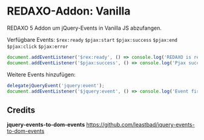 # REDAXO-Addon: Vanilla

REDAXO 5 Addon um jQuery-Events in Vanilla JS abzufangen.

Verfügbare Events:
`$rex:ready`
`$pjax:start`
`$pjax:success`
`$pjax:end`
`$pjax:click`
`$pjax:error`

```javascript
document.addEventListener('$rex:ready', () => console.log('REDAXO is ready'));
document.addEventListener('$pjax:success', () => console.log('Pjax succeeded'));
```

Weitere Events hinzufügen:

```javascript
delegatejQueryEvent('jquery:event');
document.addEventListener('$jquery:event', () => console.log('Event fired'));
```


## Credits

**jquery-events-to-dom-events**
https://github.com/leastbad/jquery-events-to-dom-events
